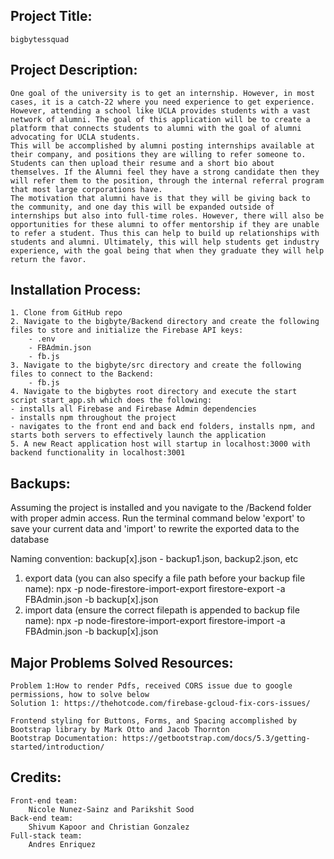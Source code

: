 ## Project Title:
    bigbytessquad

## Project Description:
    One goal of the university is to get an internship. However, in most cases, it is a catch-22 where you need experience to get experience. However, attending a school like UCLA provides students with a vast network of alumni. The goal of this application will be to create a platform that connects students to alumni with the goal of alumni advocating for UCLA students.
    This will be accomplished by alumni posting internships available at their company, and positions they are willing to refer someone to. Students can then upload their resume and a short bio about themselves. If the Alumni feel they have a strong candidate then they will refer them to the position, through the internal referral program that most large corporations have.
    The motivation that alumni have is that they will be giving back to the community, and one day this will be expanded outside of internships but also into full-time roles. However, there will also be opportunities for these alumni to offer mentorship if they are unable to refer a student. Thus this can help to build up relationships with students and alumni. Ultimately, this will help students get industry experience, with the goal being that when they graduate they will help return the favor.

## Installation Process:
    1. Clone from GitHub repo
    2. Navigate to the bigbyte/Backend directory and create the following files to store and initialize the Firebase API keys:
        - .env
        - FBAdmin.json
        - fb.js
    3. Navigate to the bigbyte/src directory and create the following files to connect to the Backend:
        - fb.js
    4. Navigate to the bigbytes root directory and execute the start script start_app.sh which does the following: 
    - installs all Firebase and Firebase Admin dependencies
    - installs npm throughout the project
    - navigates to the front end and back end folders, installs npm, and starts both servers to effectively launch the application
    5. A new React application host will startup in localhost:3000 with backend functionality in localhost:3001


## Backups:
Assuming the project is installed and you navigate to the /Backend folder with proper admin access. Run the terminal command below 'export' to save your current data and 'import' to rewrite the exported data to the database

Naming convention: backup[x].json - backup1.json, backup2.json, etc
1. export data (you can also specify a file path before your backup file name): npx -p node-firestore-import-export firestore-export -a FBAdmin.json -b backup[x].json
2. import data (ensure the correct filepath is appended to backup file name): npx -p node-firestore-import-export firestore-import -a FBAdmin.json -b backup[x].json

## Major Problems Solved Resources:
    Problem 1:How to render Pdfs, received CORS issue due to google permissions, how to solve below
    Solution 1: https://thehotcode.com/firebase-gcloud-fix-cors-issues/
    
    Frontend styling for Buttons, Forms, and Spacing accomplished by Bootstrap library by Mark Otto and Jacob Thornton
    Bootstrap Documentation: https://getbootstrap.com/docs/5.3/getting-started/introduction/
## Credits:
    Front-end team:
        Nicole Nunez-Sainz and Parikshit Sood
    Back-end team:
        Shivum Kapoor and Christian Gonzalez
    Full-stack team:
        Andres Enriquez
